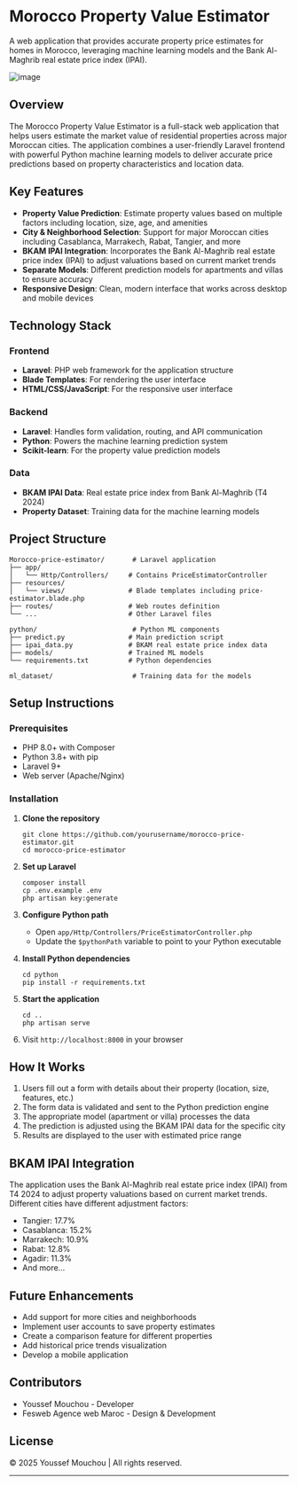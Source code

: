 # Morocco Property Value Estimator

A web application that provides accurate property price estimates for homes in Morocco, leveraging machine learning models and the Bank Al-Maghrib real estate price index (IPAI).

![image](https://github.com/user-attachments/assets/47f48209-c2ce-44dd-b3a8-e7b773526ed2)


## Overview

The Morocco Property Value Estimator is a full-stack web application that helps users estimate the market value of residential properties across major Moroccan cities. The application combines a user-friendly Laravel frontend with powerful Python machine learning models to deliver accurate price predictions based on property characteristics and location data.

## Key Features

- **Property Value Prediction**: Estimate property values based on multiple factors including location, size, age, and amenities
- **City & Neighborhood Selection**: Support for major Moroccan cities including Casablanca, Marrakech, Rabat, Tangier, and more
- **BKAM IPAI Integration**: Incorporates the Bank Al-Maghrib real estate price index (IPAI) to adjust valuations based on current market trends
- **Separate Models**: Different prediction models for apartments and villas to ensure accuracy
- **Responsive Design**: Clean, modern interface that works across desktop and mobile devices

## Technology Stack

### Frontend
- **Laravel**: PHP web framework for the application structure
- **Blade Templates**: For rendering the user interface
- **HTML/CSS/JavaScript**: For the responsive user interface

### Backend
- **Laravel**: Handles form validation, routing, and API communication
- **Python**: Powers the machine learning prediction system
- **Scikit-learn**: For the property value prediction models

### Data
- **BKAM IPAI Data**: Real estate price index from Bank Al-Maghrib (T4 2024)
- **Property Dataset**: Training data for the machine learning models

## Project Structure

```
Morocco-price-estimator/       # Laravel application
├── app/                      
│   └── Http/Controllers/     # Contains PriceEstimatorController
├── resources/
│   └── views/                # Blade templates including price-estimator.blade.php
├── routes/                   # Web routes definition
└── ...                       # Other Laravel files

python/                        # Python ML components
├── predict.py                # Main prediction script
├── ipai_data.py              # BKAM real estate price index data
├── models/                   # Trained ML models
└── requirements.txt          # Python dependencies

ml_dataset/                    # Training data for the models
```

## Setup Instructions

### Prerequisites
- PHP 8.0+ with Composer
- Python 3.8+ with pip
- Laravel 9+
- Web server (Apache/Nginx)

### Installation

1. **Clone the repository**
   ```
   git clone https://github.com/yourusername/morocco-price-estimator.git
   cd morocco-price-estimator
   ```

2. **Set up Laravel**
   ```
   composer install
   cp .env.example .env
   php artisan key:generate
   ```

3. **Configure Python path**
   - Open `app/Http/Controllers/PriceEstimatorController.php`
   - Update the `$pythonPath` variable to point to your Python executable

4. **Install Python dependencies**
   ```
   cd python
   pip install -r requirements.txt
   ```

5. **Start the application**
   ```
   cd ..
   php artisan serve
   ```

6. Visit `http://localhost:8000` in your browser

## How It Works

1. Users fill out a form with details about their property (location, size, features, etc.)
2. The form data is validated and sent to the Python prediction engine
3. The appropriate model (apartment or villa) processes the data
4. The prediction is adjusted using the BKAM IPAI data for the specific city
5. Results are displayed to the user with estimated price range

## BKAM IPAI Integration

The application uses the Bank Al-Maghrib real estate price index (IPAI) from T4 2024 to adjust property valuations based on current market trends. Different cities have different adjustment factors:

- Tangier: 17.7%
- Casablanca: 15.2%
- Marrakech: 10.9%
- Rabat: 12.8%
- Agadir: 11.3%
- And more...

## Future Enhancements

- Add support for more cities and neighborhoods
- Implement user accounts to save property estimates
- Create a comparison feature for different properties
- Add historical price trends visualization
- Develop a mobile application

## Contributors

- Youssef Mouchou - Developer
- Fesweb Agence web Maroc - Design & Development

## License

© 2025 Youssef Mouchou | All rights reserved.

---
